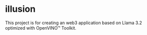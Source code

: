 # illusion
This project is for creating an web3 application based on Llama 3.2 optimized with OpenVINO™ Toolkit.
